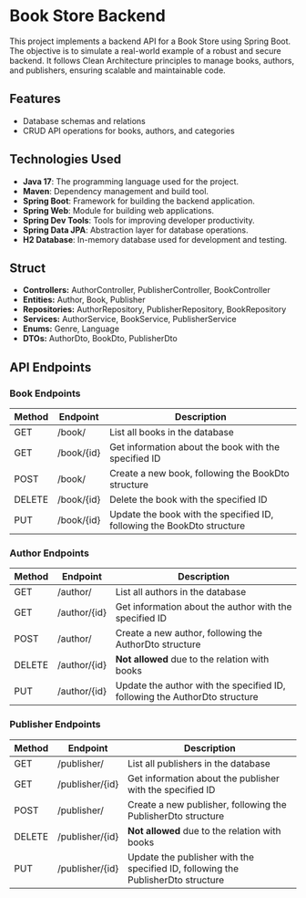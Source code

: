 # Book Store Backend

This project implements a backend API for a Book Store using Spring Boot. The objective is to simulate a real-world example of a robust and secure backend. It follows Clean Architecture principles to manage books, authors, and publishers, ensuring scalable and maintainable code.


## Features
- Database schemas and relations
- CRUD API operations for books, authors, and categories


## Technologies Used
- **Java 17**: The programming language used for the project.
- **Maven**: Dependency management and build tool.
- **Spring Boot**: Framework for building the backend application.
- **Spring Web**: Module for building web applications.
- **Spring Dev Tools**: Tools for improving developer productivity.
- **Spring Data JPA**: Abstraction layer for database operations.
- **H2 Database**: In-memory database used for development and testing.


## Struct
- **Controllers:** AuthorController, PublisherController, BookController
- **Entities:** Author, Book, Publisher
- **Repositories:** AuthorRepository, PublisherRepository, BookRepository
- **Services:** AuthorService, BookService, PublisherService
- **Enums:** Genre, Language
- **DTOs:** AuthorDto, BookDto, PublisherDto


## API Endpoints

### Book Endpoints
| Method | Endpoint | Description |
|--------|----------|-------------|
| GET    | /book/   | List all books in the database |
| GET    | /book/{id} | Get information about the book with the specified ID |
| POST   | /book/   | Create a new book, following the BookDto structure |
| DELETE | /book/{id} | Delete the book with the specified ID |
| PUT    | /book/{id} | Update the book with the specified ID, following the BookDto structure |

### Author Endpoints
| Method | Endpoint | Description |
|--------|----------|-------------|
| GET    | /author/   | List all authors in the database |
| GET    | /author/{id} | Get information about the author with the specified ID |
| POST   | /author/   | Create a new author, following the AuthorDto structure |
| DELETE | /author/{id} | **Not allowed** due to the relation with books |
| PUT    | /author/{id} | Update the author with the specified ID, following the AuthorDto structure |

### Publisher Endpoints
| Method | Endpoint | Description |
|--------|----------|-------------|
| GET    | /publisher/   | List all publishers in the database |
| GET    | /publisher/{id} | Get information about the publisher with the specified ID |
| POST   | /publisher/   | Create a new publisher, following the PublisherDto structure |
| DELETE | /publisher/{id} | **Not allowed** due to the relation with books |
| PUT    | /publisher/{id} | Update the publisher with the specified ID, following the PublisherDto structure |



